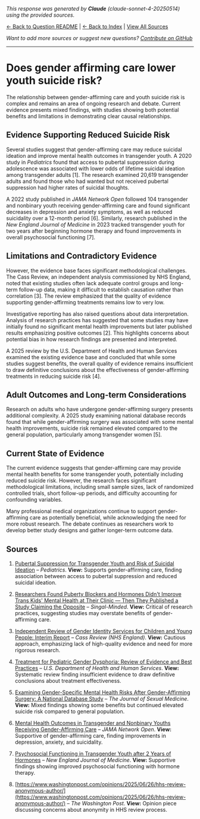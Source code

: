 <!-- 
Generated by: claude
Model: claude-sonnet-4-20250514
Prompt type: sources
Tools enabled: False
Generated at: 2025-06-26T22:08:47.864782
-->

*This response was generated by **Claude** (claude-sonnet-4-20250514) using the provided sources.*

[← Back to Question README](README.md) | [← Back to Index](../README.md) | [View All Sources](../allsources.md)

*Want to add more sources or suggest new questions? [Contribute on GitHub](https://github.com/justinwest/SuggestedSources)*

---

# Does gender affirming care lower youth suicide risk?

The relationship between gender-affirming care and youth suicide risk is complex and remains an area of ongoing research and debate. Current evidence presents mixed findings, with studies showing both potential benefits and limitations in demonstrating clear causal relationships.

## Evidence Supporting Reduced Suicide Risk

Several studies suggest that gender-affirming care may reduce suicidal ideation and improve mental health outcomes in transgender youth. A 2020 study in *Pediatrics* found that access to pubertal suppression during adolescence was associated with lower odds of lifetime suicidal ideation among transgender adults [1]. The research examined 20,619 transgender adults and found those who had wanted but not received pubertal suppression had higher rates of suicidal thoughts.

A 2022 study published in *JAMA Network Open* followed 104 transgender and nonbinary youth receiving gender-affirming care and found significant decreases in depression and anxiety symptoms, as well as reduced suicidality over a 12-month period [6]. Similarly, research published in the *New England Journal of Medicine* in 2023 tracked transgender youth for two years after beginning hormone therapy and found improvements in overall psychosocial functioning [7].

## Limitations and Contradictory Evidence

However, the evidence base faces significant methodological challenges. The Cass Review, an independent analysis commissioned by NHS England, noted that existing studies often lack adequate control groups and long-term follow-up data, making it difficult to establish causation rather than correlation [3]. The review emphasized that the quality of evidence supporting gender-affirming treatments remains low to very low.

Investigative reporting has also raised questions about data interpretation. Analysis of research practices has suggested that some studies may have initially found no significant mental health improvements but later published results emphasizing positive outcomes [2]. This highlights concerns about potential bias in how research findings are presented and interpreted.

A 2025 review by the U.S. Department of Health and Human Services examined the existing evidence base and concluded that while some studies suggest benefits, the overall quality of evidence remains insufficient to draw definitive conclusions about the effectiveness of gender-affirming treatments in reducing suicide risk [4].

## Adult Outcomes and Long-term Considerations

Research on adults who have undergone gender-affirming surgery presents additional complexity. A 2025 study examining national database records found that while gender-affirming surgery was associated with some mental health improvements, suicide risk remained elevated compared to the general population, particularly among transgender women [5].

## Current State of Evidence

The current evidence suggests that gender-affirming care may provide mental health benefits for some transgender youth, potentially including reduced suicide risk. However, the research faces significant methodological limitations, including small sample sizes, lack of randomized controlled trials, short follow-up periods, and difficulty accounting for confounding variables.

Many professional medical organizations continue to support gender-affirming care as potentially beneficial, while acknowledging the need for more robust research. The debate continues as researchers work to develop better study designs and gather longer-term outcome data.

## Sources

1. [Pubertal Suppression for Transgender Youth and Risk of Suicidal Ideation](https://publications.aap.org/pediatrics/article-abstract/145/2/e20191725/68259/Pubertal-Suppression-for-Transgender-Youth-and?redirectedFrom=fulltext) – *Pediatrics*. **View:** Supports gender-affirming care, finding association between access to pubertal suppression and reduced suicidal ideation.

2. [Researchers Found Puberty Blockers and Hormones Didn't Improve Trans Kids' Mental Health at Their Clinic — Then They Published a Study Claiming the Opposite](https://jessesingal.substack.com/p/researchers-found-puberty-blockers) – *Singal-Minded*. **View:** Critical of research practices, suggesting studies may overstate benefits of gender-affirming care.

3. [Independent Review of Gender Identity Services for Children and Young People: Interim Report](https://webarchive.nationalarchives.gov.uk/ukgwa/20250310143846mp_/https://cass.independent-review.uk/wp-content/uploads/2022/03/Cass-Review-Interim-Report-Final-Web-Accessible.pdf) – *Cass Review (NHS England)*. **View:** Cautious approach, emphasizing lack of high-quality evidence and need for more rigorous research.

4. [Treatment for Pediatric Gender Dysphoria: Review of Evidence and Best Practices](https://archive.jwest.org/Research/DHHS2025-GenderDysphoria.pdf) – *U.S. Department of Health and Human Services*. **View:** Systematic review finding insufficient evidence to draw definitive conclusions about treatment effectiveness.

5. [Examining Gender-Specific Mental Health Risks After Gender-Affirming Surgery: A National Database Study](https://academic.oup.com/jsm/article-abstract/22/4/645/8042063) – *The Journal of Sexual Medicine*. **View:** Mixed findings showing some benefits but continued elevated suicide risk compared to general population.

6. [Mental Health Outcomes in Transgender and Nonbinary Youths Receiving Gender-Affirming Care](https://pubmed.ncbi.nlm.nih.gov/35212746/) – *JAMA Network Open*. **View:** Supportive of gender-affirming care, finding improvements in depression, anxiety, and suicidality.

7. [Psychosocial Functioning in Transgender Youth after 2 Years of Hormones](https://pubmed.ncbi.nlm.nih.gov/36652355/) – *New England Journal of Medicine*. **View:** Supportive findings showing improved psychosocial functioning with hormone therapy.

8. [https://www.washingtonpost.com/opinions/2025/06/26/hhs-review-anonymous-author/](https://www.washingtonpost.com/opinions/2025/06/26/hhs-review-anonymous-author/) – *The Washington Post*. **View:** Opinion piece discussing concerns about anonymity in HHS review process.